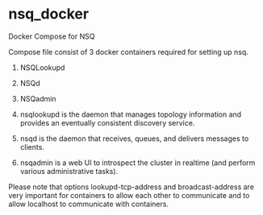 # nsq_docker
Docker Compose for NSQ

Compose file consist of 3 docker containers required for setting up nsq.
1. NSQLookupd
2. NSQd
3. NSQadmin

1. nsqlookupd is the daemon that manages topology information and provides an eventually consistent discovery service.
2. nsqd is the daemon that receives, queues, and delivers messages to clients.
3. nsqadmin is a web UI to introspect the cluster in realtime (and perform various administrative tasks).

Please note that options lookupd-tcp-address and broadcast-address are very important for containers to allow each other to communicate and to allow localhost to communicate with containers.